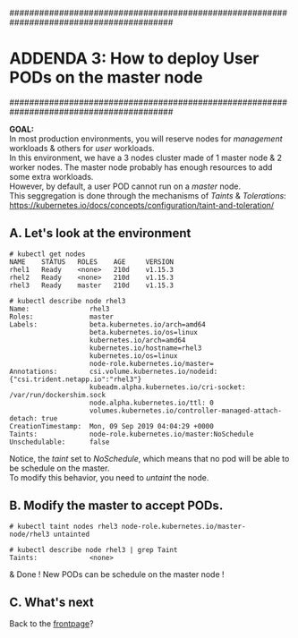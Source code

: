 #########################################################################################
# ADDENDA 3: How to deploy User PODs on the master node
#########################################################################################

**GOAL:**  
In most production environments, you will reserve nodes for _management_ workloads & others for _user_ workloads.  
In this environment, we have a 3 nodes cluster made of 1 master node & 2 worker nodes. The master node probably has enough resources to add some extra workloads.  
However, by default, a user POD cannot run on a _master_ node.  
This seggregation is done through the mechanisms of *Taints* & *Tolerations*:  
https://kubernetes.io/docs/concepts/configuration/taint-and-toleration/

## A. Let's look at the environment
```
# kubectl get nodes
NAME    STATUS   ROLES    AGE     VERSION
rhel1   Ready    <none>   210d    v1.15.3
rhel2   Ready    <none>   210d    v1.15.3
rhel3   Ready    master   210d    v1.15.3

# kubectl describe node rhel3
Name:               rhel3
Roles:              master
Labels:             beta.kubernetes.io/arch=amd64
                    beta.kubernetes.io/os=linux
                    kubernetes.io/arch=amd64
                    kubernetes.io/hostname=rhel3
                    kubernetes.io/os=linux
                    node-role.kubernetes.io/master=
Annotations:        csi.volume.kubernetes.io/nodeid: {"csi.trident.netapp.io":"rhel3"}
                    kubeadm.alpha.kubernetes.io/cri-socket: /var/run/dockershim.sock
                    node.alpha.kubernetes.io/ttl: 0
                    volumes.kubernetes.io/controller-managed-attach-detach: true
CreationTimestamp:  Mon, 09 Sep 2019 04:04:29 +0000
Taints:             node-role.kubernetes.io/master:NoSchedule
Unschedulable:      false
```
Notice, the _taint_ set to _NoSchedule_, which means that no pod will be able to be schedule on the master.  
To modify this behavior, you need to _untaint_ the node.  

## B. Modify the master to accept PODs.
```
# kubectl taint nodes rhel3 node-role.kubernetes.io/master-
node/rhel3 untainted

# kubectl describe node rhel3 | grep Taint
Taints:             <none>
```
& Done ! New PODs can be schedule on the master node !


## C. What's next

Back to the [frontpage](https://github.com/YvosOnTheHub/LabNetApp)?